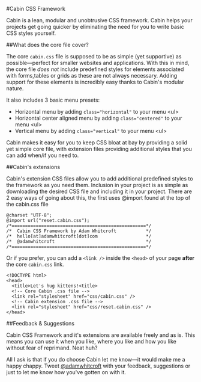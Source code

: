 #Cabin CSS Framework

Cabin is a lean, modular and unobtrusive CSS framework. Cabin helps your projects get going quicker by eliminating the need for you to write basic CSS styles yourself.

##What does the core file cover?

The core <code>cabin.css</code> file is supposed to be as simple (yet supportive) as possible—perfect for smaller websites and applications. With this in mind, the core file <em>does not</em> include predefined styles for elements associated with forms,tables or grids as these are not always necessary. Adding support for these elements is incredibly easy thanks to Cabin's modular nature.

It also includes 3 basic menu presets:
<ul>
<li>Horizontal menu by adding <code>class="horizontal"</code> to your menu &lt;ul&gt;</li>
<li>Horizontal center aligned menu by adding <code>class="centered"</code> to your menu &lt;ul&gt;</li>
<li>Vertical menu by adding <code>class="vertical"</code> to your menu &lt;ul&gt;</li>
</ul>

Cabin makes it easy for you to keep CSS bloat at bay by providing a solid yet simple core file, with extension files providing additional styles that you can add when/if you need to. 

##Cabin's extensions

Cabin's extension CSS files allow you to add additional predefined styles to the framework as you need them. Inclusion in your project is as simple as downloading the desired CSS file and including it in your project. There are 2 easy ways of going about this, the first uses @import found at the top of the cabin.css file

<pre><code>@charset "UTF-8";
@import url("reset.cabin.css");
/*==================================================*/
/*  Cabin CSS Framework by Adam Whitcroft           */
/*  hello[at]adamwhitcroft[dot]com                  */
/*  @adamwhitcroft                                  */
/*==================================================*/
</code></pre>

Or if you prefer, you can add a <code>&lt;link /&gt;</code> inside the <code>&lt;head&gt;</code> of your page <strong>after</strong> the core <code>cabin.css</code> link.

<pre><code>&lt;!DOCTYPE html&gt;
&lt;head&gt;
  &lt;title&gt;Let's hug kittens!&lt;title&gt;
  <span class="codecomment">&lt;!-- Core Cabin .css file --&gt;</span>
  &lt;link rel="stylesheet" href="css/cabin.css" /&gt;
  <span class="codecomment">&lt;!-- Cabin extension .css file --&gt;</span>
  &lt;link rel="stylesheet" href="css/reset.cabin.css" /&gt;
&lt;/head&gt;
</code></pre>

##Feedback &amp; Suggestions

Cabin CSS Framework and it's extensions are available freely and as is. This means you can use it when you like, where you like and how you like without fear of reprimand. Neat huh?

All I ask is that if you do choose Cabin let me know—it would make me a happy chappy. Tweet [@adamwhitcroft](http://www.twitter.com/adamwhitcroft) with your feedback, suggestions or just to let me know how you've gotten on with it.